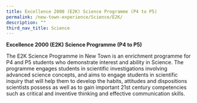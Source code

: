 ```yaml
---
title: Excellence 2000 (E2K) Science Programme (P4 to P5)
permalink: /new-town-experience/Science/E2K/
description: ""
third_nav_title: Science
---
```

**Excellence 2000 (E2K) Science Programme (P4 to P5)**

The E2K Science Programme in New Town is an enrichment programme for P4 and P5 students who demonstrate interest and ability in Science. The programme engages students in scientific investigations involving advanced science concepts, and aims to engage students in scientific inquiry that will help them to develop the habits, attitudes and dispositions scientists possess as well as to gain important 21st century competencies such as critical and inventive thinking and effective communication skills.